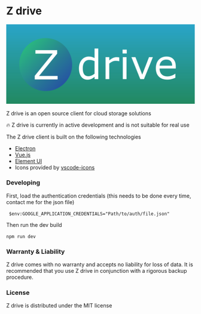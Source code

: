 # Z drive

![Z drive logo](https://github.com/SXPanda/z-drive/blob/master/src/renderer/assets/logo-small.png)

Z drive is an open source client for cloud storage solutions

:fire: Z drive is currently in active development and is not suitable for real use

The Z drive client is built on the following technologies
* [Electron](https://electronjs.org/)
* [Vue.js](https://vuejs.org/)
* [Element UI](http://element.eleme.io/)
* Icons provided by [vscode-icons](https://github.com/vscode-icons/vscode-icons)

### Developing

First, load the authentication credentials (this needs to be done every time, contact me for the json file)
````
 $env:GOOGLE_APPLICATION_CREDENTIALS="Path/to/auth/file.json"
````
Then run the dev build
````
npm run dev
````

### Warranty & Liability

Z drive comes with no warranty and accepts no liability for loss of data. It is recommended that you use Z drive in conjunction with a rigorous backup procedure.

### License

Z drive is distributed under the MIT license
